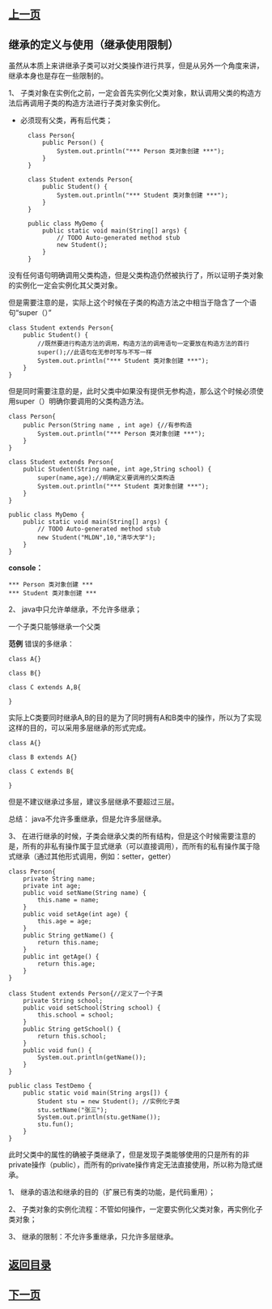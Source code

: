 ## [上一页](course54)

## 继承的定义与使用（继承使用限制）

虽然从本质上来讲继承子类可以对父类操作进行共享，但是从另外一个角度来讲，继承本身也是存在一些限制的。

1、 子类对象在实例化之前，一定会首先实例化父类对象，默认调用父类的构造方法后再调用子类的构造方法进行子类对象实例化。
	
- 必须现有父类，再有后代类；

		class Person{
			public Person() {
				System.out.println("*** Person 类对象创建 ***");
			}
		}
		
		class Student extends Person{
			public Student() {
				System.out.println("*** Student 类对象创建 ***");
			}
		}
		
		public class MyDemo {
			public static void main(String[] args) {
				// TODO Auto-generated method stub
				new Student();
			}
		}

没有任何语句明确调用父类构造，但是父类构造仍然被执行了，所以证明子类对象的实例化一定会实例化其父类对象。

但是需要注意的是，实际上这个时候在子类的构造方法之中相当于隐含了一个语句“super（）”

	class Student extends Person{
		public Student() {
			//既然要进行构造方法的调用，构造方法的调用语句一定要放在构造方法的首行
			super();//此语句在无参时写与不写一样
			System.out.println("*** Student 类对象创建 ***");
		}
	}

但是同时需要注意的是，此时父类中如果没有提供无参构造，那么这个时候必须使用super（）明确你要调用的父类构造方法。

	class Person{
		public Person(String name , int age) {//有参构造
			System.out.println("*** Person 类对象创建 ***");
		}
	}
	
	class Student extends Person{
		public Student(String name, int age,String school) {
			super(name,age);//明确定义要调用的父类构造
			System.out.println("*** Student 类对象创建 ***");
		}
	}
	
	public class MyDemo {
		public static void main(String[] args) {
			// TODO Auto-generated method stub
			new Student("MLDN",10,"清华大学");
		}
	}

**console：**

	*** Person 类对象创建 ***
	*** Student 类对象创建 ***

2、 java中只允许单继承，不允许多继承；

一个子类只能够继承一个父类

**范例** 错误的多继承：

	class A{}
	
	class B{}
	
	class C extends A,B{
		
	}

实际上C类要同时继承A,B的目的是为了同时拥有A和B类中的操作，所以为了实现这样的目的，可以采用多层继承的形式完成。


	class A{}
	
	class B extends A{}
	
	class C extends B{
		
	}

但是不建议继承过多层，建议多层继承不要超过三层。

总结： java不允许多重继承，但是允许多层继承。

3、 在进行继承的时候，子类会继承父类的所有结构，但是这个时候需要注意的是，所有的非私有操作属于显式继承（可以直接调用），而所有的私有操作属于隐式继承（通过其他形式调用，例如：setter，getter）

	class Person{
		private String name;
		private int age;
		public void setName(String name) {
			this.name = name;
		}
		public void setAge(int age) {
			this.age = age;
		}
		public String getName() {
			return this.name;
		}
		public int getAge() {
			return this.age;
		}
	}
	
	class Student extends Person{//定义了一个子类
		private String school;
		public void setSchool(String school) {
			this.school = school;
		}
		public String getSchool() {
			return this.school;
		}
		public void fun() {
			System.out.println(getName());
		}
	}
	
	public class TestDemo {
		public static void main(String args[]) {
			Student stu = new Student(); //实例化子类
			stu.setName("张三");
			System.out.println(stu.getName());
			stu.fun();
		}
	}

此时父类中的属性的确被子类继承了，但是发现子类能够使用的只是所有的非private操作（public），而所有的private操作肯定无法直接使用，所以称为隐式继承。


1、 继承的语法和继承的目的（扩展已有类的功能，是代码重用）；

2、 子类对象的实例化流程：不管如何操作，一定要实例化父类对象，再实例化子类对象；

3、 继承的限制：不允许多重继承，只允许多层继承。


## [返回目录](https://wuchengcheng110120.github.io/learnJava)
## [下一页](course56)

